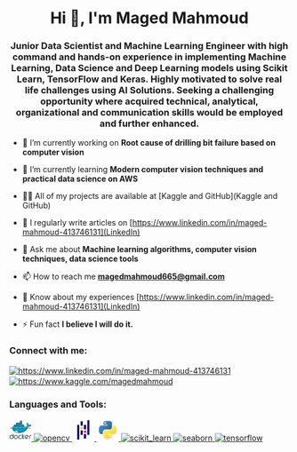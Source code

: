 <h1 align="center">Hi 👋, I'm Maged Mahmoud</h1>
<h3 align="center">Junior Data Scientist and Machine Learning Engineer with high command and hands-on experience in implementing Machine Learning, Data Science and Deep Learning models using Scikit Learn, TensorFlow and Keras. Highly motivated to solve real life challenges using AI Solutions. Seeking a challenging opportunity where acquired technical, analytical, organizational and communication skills would be employed and further enhanced.</h3>

- 🔭 I’m currently working on **Root cause of drilling bit failure based on computer vision**

- 🌱 I’m currently learning **Modern computer vision techniques and practical data science on AWS**

- 👨‍💻 All of my projects are available at [Kaggle and GitHub](Kaggle and GitHub)

- 📝 I regularly write articles on [https://www.linkedin.com/in/maged-mahmoud-413746131](LinkedIn)

- 💬 Ask me about **Machine learning algorithms, computer vision techniques, data science tools**

- 📫 How to reach me **magedmahmoud665@gmail.com**

- 📄 Know about my experiences [https://www.linkedin.com/in/maged-mahmoud-413746131](LinkedIn)

- ⚡ Fun fact **I believe I will do it.**

<h3 align="left">Connect with me:</h3>
<p align="left">
<a href="https://linkedin.com/in/https://www.linkedin.com/in/maged-mahmoud-413746131" target="blank"><img align="center" src="https://raw.githubusercontent.com/rahuldkjain/github-profile-readme-generator/master/src/images/icons/Social/linked-in-alt.svg" alt="https://www.linkedin.com/in/maged-mahmoud-413746131" height="30" width="40" /></a>
<a href="https://kaggle.com/https://www.kaggle.com/magedmahmoud" target="blank"><img align="center" src="https://raw.githubusercontent.com/rahuldkjain/github-profile-readme-generator/master/src/images/icons/Social/kaggle.svg" alt="https://www.kaggle.com/magedmahmoud" height="30" width="40" /></a>
</p>

<h3 align="left">Languages and Tools:</h3>
<p align="left"> <a href="https://www.docker.com/" target="_blank" rel="noreferrer"> <img src="https://raw.githubusercontent.com/devicons/devicon/master/icons/docker/docker-original-wordmark.svg" alt="docker" width="40" height="40"/> </a> <a href="https://opencv.org/" target="_blank" rel="noreferrer"> <img src="https://www.vectorlogo.zone/logos/opencv/opencv-icon.svg" alt="opencv" width="40" height="40"/> </a> <a href="https://pandas.pydata.org/" target="_blank" rel="noreferrer"> <img src="https://raw.githubusercontent.com/devicons/devicon/2ae2a900d2f041da66e950e4d48052658d850630/icons/pandas/pandas-original.svg" alt="pandas" width="40" height="40"/> </a> <a href="https://www.python.org" target="_blank" rel="noreferrer"> <img src="https://raw.githubusercontent.com/devicons/devicon/master/icons/python/python-original.svg" alt="python" width="40" height="40"/> </a> <a href="https://scikit-learn.org/" target="_blank" rel="noreferrer"> <img src="https://upload.wikimedia.org/wikipedia/commons/0/05/Scikit_learn_logo_small.svg" alt="scikit_learn" width="40" height="40"/> </a> <a href="https://seaborn.pydata.org/" target="_blank" rel="noreferrer"> <img src="https://seaborn.pydata.org/_images/logo-mark-lightbg.svg" alt="seaborn" width="40" height="40"/> </a> <a href="https://www.tensorflow.org" target="_blank" rel="noreferrer"> <img src="https://www.vectorlogo.zone/logos/tensorflow/tensorflow-icon.svg" alt="tensorflow" width="40" height="40"/> </a> </p>
